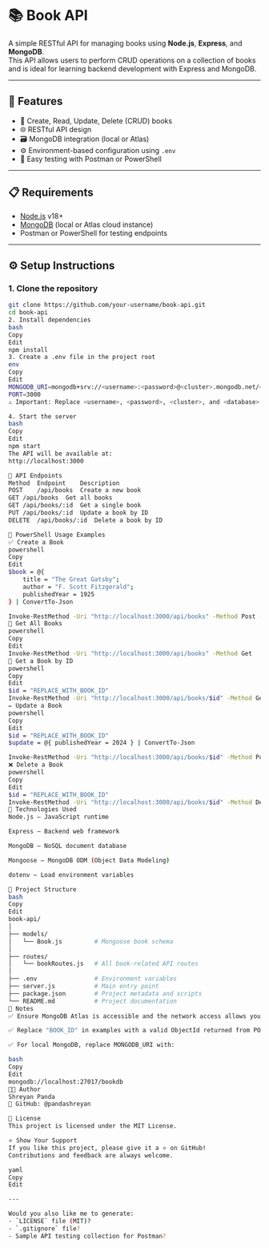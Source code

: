 # 📚 Book API

A simple RESTful API for managing books using **Node.js**, **Express**, and **MongoDB**.  
This API allows users to perform CRUD operations on a collection of books and is ideal for learning backend development with Express and MongoDB.

---

## 🚀 Features

- 📖 Create, Read, Update, Delete (CRUD) books
- 🌐 RESTful API design
- 🗃️ MongoDB integration (local or Atlas)
- ⚙️ Environment-based configuration using `.env`
- 🧪 Easy testing with Postman or PowerShell

---

## 📋 Requirements

- [Node.js](https://nodejs.org/) v18+
- [MongoDB](https://www.mongodb.com/) (local or Atlas cloud instance)
- Postman or PowerShell for testing endpoints

---

## ⚙️ Setup Instructions

### 1. Clone the repository
```bash
git clone https://github.com/your-username/book-api.git
cd book-api
2. Install dependencies
bash
Copy
Edit
npm install
3. Create a .env file in the project root
env
Copy
Edit
MONGODB_URI=mongodb+srv://<username>:<password>@<cluster>.mongodb.net/<database>?retryWrites=true&w=majority
PORT=3000
⚠️ Important: Replace <username>, <password>, <cluster>, and <database> with your actual MongoDB credentials.

4. Start the server
bash
Copy
Edit
npm start
The API will be available at:
http://localhost:3000

📡 API Endpoints
Method	Endpoint	Description
POST	/api/books	Create a new book
GET	/api/books	Get all books
GET	/api/books/:id	Get a single book
PUT	/api/books/:id	Update a book by ID
DELETE	/api/books/:id	Delete a book by ID

🧪 PowerShell Usage Examples
✅ Create a Book
powershell
Copy
Edit
$book = @{
    title = "The Great Gatsby";
    author = "F. Scott Fitzgerald";
    publishedYear = 1925
} | ConvertTo-Json

Invoke-RestMethod -Uri "http://localhost:3000/api/books" -Method Post -Body $book -ContentType "application/json"
📖 Get All Books
powershell
Copy
Edit
Invoke-RestMethod -Uri "http://localhost:3000/api/books" -Method Get
📗 Get a Book by ID
powershell
Copy
Edit
$id = "REPLACE_WITH_BOOK_ID"
Invoke-RestMethod -Uri "http://localhost:3000/api/books/$id" -Method Get
✏️ Update a Book
powershell
Copy
Edit
$id = "REPLACE_WITH_BOOK_ID"
$update = @{ publishedYear = 2024 } | ConvertTo-Json

Invoke-RestMethod -Uri "http://localhost:3000/api/books/$id" -Method Put -Body $update -ContentType "application/json"
❌ Delete a Book
powershell
Copy
Edit
$id = "REPLACE_WITH_BOOK_ID"
Invoke-RestMethod -Uri "http://localhost:3000/api/books/$id" -Method Delete
🧰 Technologies Used
Node.js – JavaScript runtime

Express – Backend web framework

MongoDB – NoSQL document database

Mongoose – MongoDB ODM (Object Data Modeling)

dotenv – Load environment variables

📁 Project Structure
bash
Copy
Edit
book-api/
│
├── models/
│   └── Book.js         # Mongoose book schema
│
├── routes/
│   └── bookRoutes.js   # All book-related API routes
│
├── .env                # Environment variables
├── server.js           # Main entry point
├── package.json        # Project metadata and scripts
└── README.md           # Project documentation
📌 Notes
✅ Ensure MongoDB Atlas is accessible and the network access allows your IP.

✅ Replace "BOOK_ID" in examples with a valid ObjectId returned from POST requests.

✅ For local MongoDB, replace MONGODB_URI with:

bash
Copy
Edit
mongodb://localhost:27017/bookdb
👨‍💻 Author
Shreyan Panda
📎 GitHub: @pandashreyan

📄 License
This project is licensed under the MIT License.

⭐️ Show Your Support
If you like this project, please give it a ⭐ on GitHub!
Contributions and feedback are always welcome.

yaml
Copy
Edit

---

Would you also like me to generate:
- `LICENSE` file (MIT)?
- `.gitignore` file?
- Sample API testing collection for Postman?








